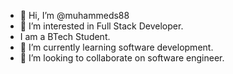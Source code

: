 - 👋 Hi, I’m @muhammeds88
- 👀 I’m interested in Full Stack Developer.
- I am a BTech Student.
- 🌱 I’m currently learning software development.
- 💞️ I’m looking to collaborate on software engineer.

<!---
muhammeds88/muhammeds88 is a ✨ special ✨ repository because its `README.md` (this file) appears on your GitHub profile.
You can click the Preview link to take a look at your changes.
--->
